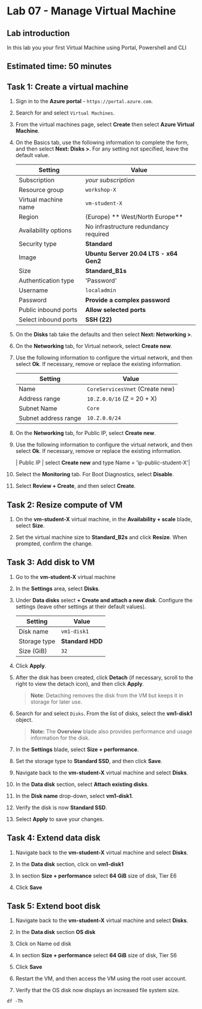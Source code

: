 # Lab 07 - Manage Virtual Machine

## Lab introduction

In this lab you your first Virtual Machine using Portal, Powershell and CLI

## Estimated time: 50 minutes

## Task 1:  Create a virtual machine 

1. Sign in to the **Azure portal** - `https://portal.azure.com`.

1. Search for and select `Virtual Machines`.

1. From the virtual machines page, select **Create** then select **Azure Virtual Machine**.

1. On the Basics tab, use the following information to complete the form, and then select **Next: Disks >**. For any setting not specified, leave the default value.
 
    | Setting | Value | 
    | --- | --- |
    | Subscription |  *your subscription* |
    | Resource group |  `workshop-X` 
    | Virtual machine name |    `vm-student-X` |
    | Region | (Europe) ** West/North Europe**  |
    | Availability options | No infrastructure redundancy required |
    | Security type | **Standard** |
    | Image | **Ubuntu Server 20.04 LTS - x64 Gen2**  |
    | Size | **Standard_B1s** |
    | Authentication type | 'Password' |
    | Username | `localadmin` | 
    | Password | **Provide a complex password** |
    | Public inbound ports | **Allow selected ports** |
    | Select inbound ports | **SSH (22)** |
  
1. On the **Disks** tab take the defaults and then select **Next: Networking >**.

1. On the **Networking** tab, for Virtual network, select **Create new**.

1. Use the following information to configure the virtual network, and then select **Ok**. If necessary, remove or replace the existing information.

    | Setting | Value | 
    | --- | --- |
    | Name | `CoreServicesVnet` (Create new) |
    | Address range | `10.Z.0.0/16` (Z = 20 + X)  |
    | Subnet Name | `Core` | 
    | Subnet address range | `10.Z.0.0/24` |

1. On the **Networking** tab, for Public IP, select **Create new**.

1. Use the following information to configure the virtual network, and then select **Ok**. If necessary, remove or replace the existing information.
   
   | Public IP |  select **Create new** and type Name = 'ip-public-student-X'|
   
1. Select the **Monitoring** tab. For Boot Diagnostics, select **Disable**.

1. Select **Review + Create**, and then select **Create**.

## Task 2: Resize compute of VM

1. On the **vm-student-X** virtual machine, in the **Availability + scale** blade, select **Size**.

1. Set the virtual machine size to **Standard_B2s** and click **Resize**. When prompted, confirm the change.

## Task 3: Add disk to VM

1. Go to the **vm-student-X** virtual machine

1. In the **Settings** area, select **Disks**.

1. Under **Data disks** select **+ Create and attach a new disk**. Configure the settings (leave other settings at their default values).

    | Setting | Value |
    | --- | --- |
    | Disk name | `vm1-disk1` |
    | Storage type | **Standard HDD** |
    | Size (GiB) | `32` |

1. Click **Apply**.

1. After the disk has been created, click **Detach** (if necessary, scroll to the right to view the detach icon), and then click **Apply**.

    >**Note**: Detaching removes the disk from the VM but keeps it in storage for later use.

1. Search for and select `Disks`. From the list of disks, select the **vm1-disk1** object.

    >**Note:** The **Overview** blade also provides performance and usage information for the disk.

1. In the **Settings** blade, select **Size + performance**.

1. Set the storage type to **Standard SSD**, and then click **Save**.

1. Navigate back to the **vm-student-X** virtual machine and select **Disks**.

1. In the **Data disk** section, select **Attach existing disks**.

1. In the **Disk name** drop-down, select **vm1-disk1**. 

1. Verify the disk is now **Standard SSD**.

1. Select **Apply** to save your changes.

## Task 4: Extend data disk

1. Navigate back to the **vm-student-X** virtual machine and select **Disks**.

1. In the **Data disk** section, click on **vm1-disk1**
   
1. In section **Size + performance** select **64 GiB** size of disk, Tier E6
   
1. Click **Save**

## Task 5: Extend boot disk

1. Navigate back to the **vm-student-X** virtual machine and select **Disks**.

1. In the **Data disk** section **OS disk**
   
1. Click on Name od disk
   
1.  In section **Size + performance** select **64 GiB** size of disk, Tier S6

1. Click **Save**

1. Restart the VM, and then access the VM using the root user account.

1. Verify that the OS disk now displays an increased file system size.
  ```shell
  df -Th
  ```
